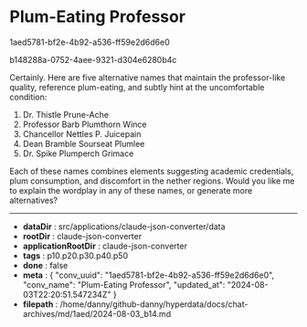 # Plum-Eating Professor

1aed5781-bf2e-4b92-a536-ff59e2d6d6e0

b148288a-0752-4aee-9321-d304e6280b4c

 Certainly. Here are five alternative names that maintain the professor-like quality, reference plum-eating, and subtly hint at the uncomfortable condition:

1. Dr. Thistle Prune-Ache
2. Professor Barb Plumthorn Wince
3. Chancellor Nettles P. Juicepain
4. Dean Bramble Sourseat Plumlee
5. Dr. Spike Plumperch Grimace

Each of these names combines elements suggesting academic credentials, plum consumption, and discomfort in the nether regions. Would you like me to explain the wordplay in any of these names, or generate more alternatives?

---

* **dataDir** : src/applications/claude-json-converter/data
* **rootDir** : claude-json-converter
* **applicationRootDir** : claude-json-converter
* **tags** : p10.p20.p30.p40.p50
* **done** : false
* **meta** : {
  "conv_uuid": "1aed5781-bf2e-4b92-a536-ff59e2d6d6e0",
  "conv_name": "Plum-Eating Professor",
  "updated_at": "2024-08-03T22:20:51.547234Z"
}
* **filepath** : /home/danny/github-danny/hyperdata/docs/chat-archives/md/1aed/2024-08-03_b14.md